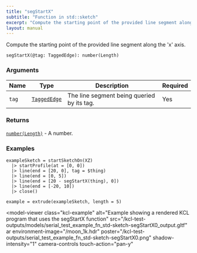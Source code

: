 ```yaml
---
title: "segStartX"
subtitle: "Function in std::sketch"
excerpt: "Compute the starting point of the provided line segment along the 'x' axis."
layout: manual
---
```


Compute the starting point of the provided line segment along the 'x' axis.

```kcl
segStartX(@tag: TaggedEdge): number(Length)
```



### Arguments

| Name | Type | Description | Required |
|----------|------|-------------|----------|
| `tag` | [`TaggedEdge`](/docs/kcl-std/types/std-types-TaggedEdge) | The line segment being queried by its tag. | Yes |

### Returns

[`number(Length)`](/docs/kcl-std/types/std-types-number) - A number.


### Examples

```kcl
exampleSketch = startSketchOn(XZ)
  |> startProfile(at = [0, 0])
  |> line(end = [20, 0], tag = $thing)
  |> line(end = [0, 5])
  |> line(end = [20 - segStartX(thing), 0])
  |> line(end = [-20, 10])
  |> close()

example = extrude(exampleSketch, length = 5)

```


<model-viewer
  class="kcl-example"
  alt="Example showing a rendered KCL program that uses the segStartX function"
  src="/kcl-test-outputs/models/serial_test_example_fn_std-sketch-segStartX0_output.gltf"
  ar
  environment-image="/moon_1k.hdr"
  poster="/kcl-test-outputs/serial_test_example_fn_std-sketch-segStartX0.png"
  shadow-intensity="1"
  camera-controls
  touch-action="pan-y"
>
</model-viewer>


